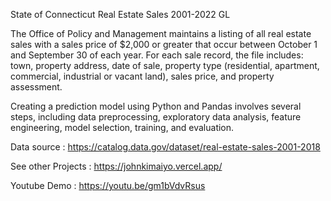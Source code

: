 State of Connecticut Real Estate Sales 2001-2022 GL

The Office of Policy and Management maintains a listing of all real estate sales with a sales price of $2,000 or greater that occur between October 1 and September 30 of each year. For each sale record, the file includes: town, property address, date of sale, property type (residential, apartment, commercial, industrial or vacant land), sales price, and property assessment.


Creating a prediction model using Python and Pandas involves several steps, including data preprocessing, exploratory data analysis, feature engineering, model selection, training, and evaluation.

Data source : https://catalog.data.gov/dataset/real-estate-sales-2001-2018

See other Projects : https://johnkimaiyo.vercel.app/

Youtube Demo : https://youtu.be/gm1bVdvRsus